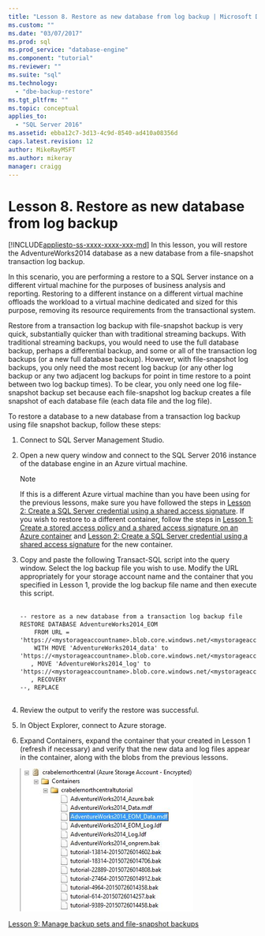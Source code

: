 ```yaml
---
title: "Lesson 8. Restore as new database from log backup | Microsoft Docs"
ms.custom: ""
ms.date: "03/07/2017"
ms.prod: sql
ms.prod_service: "database-engine"
ms.component: "tutorial"
ms.reviewer: ""
ms.suite: "sql"
ms.technology: 
  - "dbe-backup-restore"
ms.tgt_pltfrm: ""
ms.topic: conceptual
applies_to: 
  - "SQL Server 2016"
ms.assetid: ebba12c7-3d13-4c9d-8540-ad410a08356d
caps.latest.revision: 12
author: MikeRayMSFT
ms.author: mikeray
manager: craigg
---
```

# Lesson 8. Restore as new database from log backup
[!INCLUDE[appliesto-ss-xxxx-xxxx-xxx-md](../includes/appliesto-ss-xxxx-xxxx-xxx-md.md)]
In this lesson, you will restore the AdventureWorks2014 database as a new database from a file-snapshot transaction log backup.  
  
In this scenario, you are performing a restore to a SQL Server instance on a different virtual machine for the purposes of business  analysis and reporting. Restoring to a different instance on a different virtual machine offloads the workload to a virtual machine dedicated and sized for this purpose, removing its resource requirements from the transactional system.  
  
Restore from a transaction log backup with file-snapshot backup is very quick, substantially quicker than with traditional streaming backups. With traditional streaming backups, you would  need to use the full database backup, perhaps a differential backup, and some or all of the transaction log backups (or a new full database backup). However, with file-snapshot log backups, you only need the most recent log backup (or any other log backup or any two adjacent log backups for point in time restore to a point between two log backup times). To be clear, you only need one log file-snapshot backup set because each file-snapshot log backup creates a file snapshot of each database file (each data file and the log file).  
  
To restore a database to a new database from a transaction log backup using file snapshot backup, follow these steps:  
  
1.  Connect to SQL Server Management Studio.  
  
2.  Open a new query window and connect to the SQL Server 2016 instance of the database engine in an Azure virtual machine.  
  
    > [!NOTE]  
    > If this is a different Azure virtual machine than you have been using for the previous lessons, make sure you have followed the steps in [Lesson 2: Create a SQL Server credential using a shared access signature](../relational-databases/lesson-2-create-a-sql-server-credential-using-a-shared-access-signature.md). If you wish to restore to a different container, follow the steps in [Lesson 1: Create a stored access policy and a shared access signature  on an Azure container](../relational-databases/lesson-1-create-stored-access-policy-and-shared-access-signature.md) and [Lesson 2: Create a SQL Server credential using a shared access signature](../relational-databases/lesson-2-create-a-sql-server-credential-using-a-shared-access-signature.md) for the new container.  
  
3.  Copy and paste the following Transact-SQL script into the query window. Select the log backup file you wish to use. Modify the URL appropriately for your storage account name and the container that you specified in Lesson 1, provide the log backup file name and then execute this script.  
  
    ```  
  
    -- restore as a new database from a transaction log backup file  
    RESTORE DATABASE AdventureWorks2014_EOM   
        FROM URL = 'https://<mystorageaccountname>.blob.core.windows.net/<mystorageaccountcontainername>/<logbackupfile.bak'    
        WITH MOVE 'AdventureWorks2014_data' to 'https://<mystorageaccountname>.blob.core.windows.net/<mystorageaccountcontainername>/AdventureWorks2014_EOM_Data.mdf'  
       , MOVE 'AdventureWorks2014_log' to 'https://<mystorageaccountname>.blob.core.windows.net/<mystorageaccountcontainername>/AdventureWorks2014_EOM_Log.ldf'  
       , RECOVERY  
    --, REPLACE  
  
    ```  
  
4.  Review the output to verify the restore was successful.  
  
5.  In Object Explorer, connect to  Azure storage.  
  
6.  Expand Containers, expand the container that your created in Lesson 1 (refresh if necessary) and verify that the new data and log  files appear in the container, along with the blobs from the previous lessons.  
  
    ![Azure container showing the data and log files for the new database](../relational-databases/media/e9705083-86bc-4309-a0bf-92c15f174c0a.JPG "Azure container showing the data and log files for the new database")  
  
[Lesson 9: Manage backup sets and file-snapshot backups](../relational-databases/lesson-9-manage-backup-sets-and-file-snapshot-backups.md)  
  
  
  
